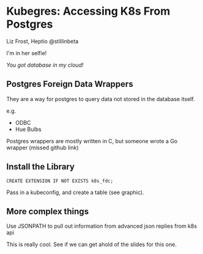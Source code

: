 # Kubegres: Accessing K8s From Postgres

Liz Frost, Heptio @stillinbeta

I'm in her selfie!

_You got database in my cloud!_

## Postgres Foreign Data Wrappers

They are a way for postgres to query data not stored in the database itself. 

e.g.
- ODBC
- Hue Bulbs

Postgres wrappers are mostly written in C, but someone wrote a Go wrapper (missed github link)

## Install the Library

`CREATE EXTENSION IF NOT EXISTS k8s_fdc;`

Pass in a kubeconfig, and create a table (see graphic).

## More complex things

Use JSONPATH to pull out information from advanced json replies from k8s api

This is really cool. See if we can get ahold of the slides for this one. 